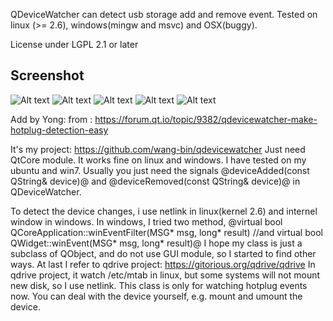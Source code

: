 QDeviceWatcher can detect usb storage add and remove event.
Tested on linux (>= 2.6), windows(mingw and msvc) and OSX(buggy).

License under LGPL 2.1 or later

Screenshot
-----

![Alt text](https://github.com/wang-bin/qdevicewatcher/raw/master/screenshot/ubuntu.png              "Ubuntu non-debug")
![Alt text](https://github.com/wang-bin/qdevicewatcher/raw/master/screenshot/ubuntu-gui-debug.png    "Ubuntu gui debug")
![Alt text](https://github.com/wang-bin/qdevicewatcher/raw/master/screenshot/win7.png                "Win7 non-debug")
![Alt text](https://github.com/wang-bin/qdevicewatcher/raw/master/screenshot/win7-gui-debug.png      "Win7 gui debug")
![Alt text](https://github.com/wang-bin/qdevicewatcher/raw/master/screenshot/wince-emu-gu.png        "WinCE emulater")

Add by Yong:
from : https://forum.qt.io/topic/9382/qdevicewatcher-make-hotplug-detection-easy

It's my project: https://github.com/wang-bin/qdevicewatcher
Just need QtCore module.
It works fine on linux and windows. I have tested on my ubuntu and win7. Usually you just need the signals @deviceAdded(const QString& device)@ and @deviceRemoved(const QString& device)@ in QDeviceWatcher.

To detect the device changes, i use netlink in linux(kernel 2.6) and internel window in windows.
In windows, I tried two method,
@virtual bool QCoreApplication::winEventFilter(MSG* msg, long* result)
//and
virtual bool QWidget::winEvent(MSG* msg, long* result)@
I hope my class is just a subclass of QObject, and do not use GUI module, so I started to find other ways. At last I refer to qdrive project: https://gitorious.org/qdrive/qdrive
In qdrive project, it watch /etc/mtab in linux, but some systems will not mount new disk, so I use netlink.
This class is only for watching hotplug events now. You can deal with the device yourself, e.g. mount and umount the device.
